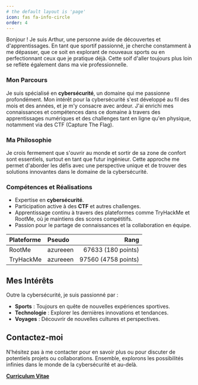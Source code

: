 ```yaml
---
# the default layout is 'page'
icon: fas fa-info-circle
order: 4
---
```


Bonjour ! Je suis Arthur, une personne avide de découvertes et d'apprentissages. En tant que sportif passionné, je cherche constamment à me dépasser, que ce soit en explorant de nouveaux sports ou en perfectionnant ceux que je pratique déjà. Cette soif d'aller toujours plus loin se reflète également dans ma vie professionnelle.

### Mon Parcours

Je suis spécialisé en **cybersécurité**, un domaine qui me passionne profondément. Mon intérêt pour la cybersécurité s'est développé au fil des mois et des années, et je m'y consacre avec ardeur. J'ai enrichi mes connaissances et compétences dans ce domaine à travers des apprentissages numériques et des challenges tant en ligne qu'en physique, notamment via des CTF (Capture The Flag).

### Ma Philosophie

Je crois fermement que s'ouvrir au monde et sortir de sa zone de confort sont essentiels, surtout en tant que futur ingénieur. Cette approche me permet d'aborder les défis avec une perspective unique et de trouver des solutions innovantes dans le domaine de la cybersécurité.

### Compétences et Réalisations

- Expertise en **cybersécurité**.
- Participation active à des **CTF** et autres challenges.
- Apprentissage continu à travers des plateformes comme TryHackMe et RootMe, où je maintiens des scores compétitifs.
- Passion pour le partage de connaissances et la collaboration en équipe.

| Plateforme | Pseudo   |                 Rang |
|:-----------|:---------|---------------------:|
| RootMe     | azureeen |   67633 (180 points) |
| TryHackMe  | azureeen | 97560 (4758 points) |

## Mes Intérêts

Outre la cybersécurité, je suis passionné par :
- **Sports** : Toujours en quête de nouvelles expériences sportives.
- **Technologie** : Explorer les dernières innovations et tendances.
- **Voyages** : Découvrir de nouvelles cultures et perspectives.

## Contactez-moi

N'hésitez pas à me contacter pour en savoir plus ou pour discuter de potentiels projets ou collaborations. Ensemble, explorons les possibilités infinies dans le monde de la cybersécurité et au-delà.

[**Curriculum Vitae**](https://portfolio-arthur-trochon.netlify.app/assets/docs/cv.pdf)
